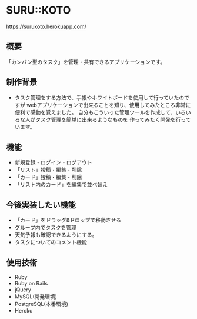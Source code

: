 SURU::KOTO
====
https://surukoto.herokuapp.com/

## 概要
「カンバン型のタスク」を管理・共有できるアプリケーションです。

## 制作背景
- タスク管理をする方法で、手帳やホワイトボードを使用して行っていたのですが
webアプリケーションで出来ることを知り、使用してみたところ非常に便利で感動を覚えました。
自分もこういった管理ツールを作成して、いろいろな人がタスク管理を簡単に出来るようなものを
作ってみたく開発を行っています。

## 機能
- 新規登録・ログイン・ログアウト
- 「リスト」投稿・編集・削除
- 「カード」投稿・編集・削除
- 「リスト内のカード」を編集で並べ替え

## 今後実装したい機能
- 「カード」をドラッグ&ドロップで移動させる
- グループ内でタスクを管理
- 天気予報も確認できるようにする。
- タスクについてのコメント機能

## 使用技術
- Ruby
- Ruby on Rails
- jQuery
- MySQL(開発環境)
- PostgreSQL(本番環境)
- Heroku
